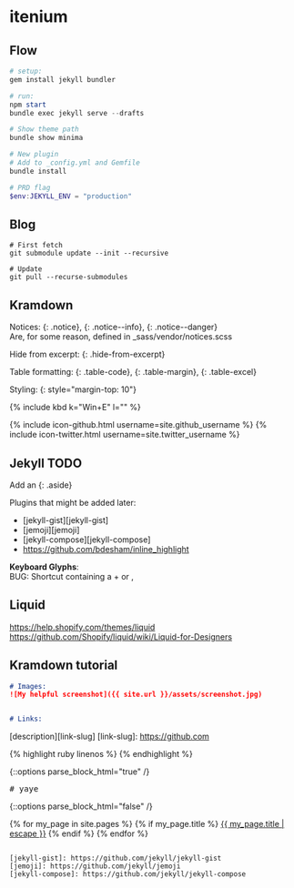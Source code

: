 itenium
=======

## Flow

```powershell
# setup:
gem install jekyll bundler

# run:
npm start
bundle exec jekyll serve --drafts

# Show theme path
bundle show minima

# New plugin
# Add to _config.yml and Gemfile
bundle install

# PRD flag
$env:JEKYLL_ENV = "production"
```

## Blog

```
# First fetch
git submodule update --init --recursive

# Update
git pull --recurse-submodules
```

## Kramdown

Notices: {: .notice}, {: .notice--info}, {: .notice--danger}  
Are, for some reason, defined in _sass/vendor/notices.scss

Hide from excerpt: {: .hide-from-excerpt}

Table formatting: {: .table-code}, {: .table-margin}, {: .table-excel}

Styling: {: style="margin-top: 10"}

{% include kbd k="Win+E" l="" %}


{% include icon-github.html username=site.github_username %}
{% include icon-twitter.html username=site.twitter_username %}

## Jekyll TODO

Add an {: .aside}

Plugins that might be added later:  
- [jekyll-gist][jekyll-gist]
- [jemoji][jemoji]
- [jekyll-compose][jekyll-compose]
- https://github.com/bdesham/inline_highlight

**Keyboard Glyphs**:  
BUG: Shortcut containing a + or ,


Liquid
------
https://help.shopify.com/themes/liquid
https://github.com/Shopify/liquid/wiki/Liquid-for-Designers



Kramdown tutorial
-----------------

```md
# Images:
![My helpful screenshot]({{ site.url }}/assets/screenshot.jpg)


# Links:
```
[description][link-slug]
[link-slug]: https://github.com

{% highlight ruby linenos %}
{% endhighlight %}

{::options parse_block_html="true" /}
<pre># yaye</pre>
{::options parse_block_html="false" /}

{% for my_page in site.pages %}
	{% if my_page.title %}
		<a class="page-link" href="{{ my_page.url | relative_url }}">{{ my_page.title | escape }}</a>
	{% endif %}
{% endfor %}
```

[jekyll-gist]: https://github.com/jekyll/jekyll-gist
[jemoji]: https://github.com/jekyll/jemoji
[jekyll-compose]: https://github.com/jekyll/jekyll-compose
